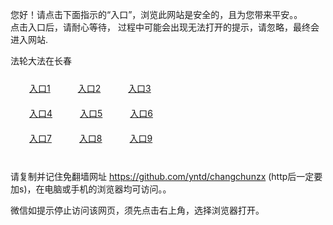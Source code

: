 您好！请点击下面指示的“入口”，浏览此网站是安全的，且为您带来平安。。 <br/>
点击入口后，请耐心等待， 过程中可能会出现无法打开的提示，请忽略，最终会进入网站. </br>

法轮大法在长春<br/>
<div style="padding:10px"><a style="margin:20px" target="_blank" href="https://d2o769cvqd0xod.cloudfront.net/2Qpsp?vbkpd" id="ccLink1" rel="nofollow">入口1</a> <a target="_blank" style="margin:20px" href="https://d1s2m2phyjcx9a.cloudfront.net/2Qpsp?rztdmywe" id="ccLink2" rel="nofollow">入口2</a> <a style="margin:20px" target="_blank" href="https://d74stb4p75vvs.cloudfront.net/2Qpsp?ewzgiugp" id="ccLink3" rel="nofollow">入口3</a></div>

<div style="padding:10px" ><a style="margin:20px" target="_blank" href="https://d2o769cvqd0xod.cloudfront.net/2Qpsp?vbkpd" id="ccLink4" rel="nofollow">入口4</a> <a style="margin:20px" href="https://d1s2m2phyjcx9a.cloudfront.net/2Qpsp?rztdmywe" target="_blank" id="ccLink5" rel="nofollow">入口5</a> <a style="margin:20px" href="https://d74stb4p75vvs.cloudfront.net/2Qpsp?ewzgiugp" target="_blank" id="ccLink6" rel="nofollow">入口6</a></div>

<div style="padding:10px"><a style="margin:20px" target="_blank" href="https://d2o769cvqd0xod.cloudfront.net/2Qpsp?vbkpd" id="ccLink7" rel="nofollow">入口7</a> <a style="margin:20px" href="https://d1s2m2phyjcx9a.cloudfront.net/2Qpsp?rztdmywe" target="_blank" id="ccLink8" rel="nofollow">入口8</a> <a style="margin:20px" target="_blank" href="https://d74stb4p75vvs.cloudfront.net/2Qpsp?ewzgiugp" id="ccLink9" rel="nofollow">入口9</a></div>

<br/>



请复制并记住免翻墙网址 https://github.com/yntd/changchunzx (http后一定要加s)，在电脑或手机的浏览器均可访问。。<br/>

微信如提示停止访问该网页，须先点击右上角，选择浏览器打开。
